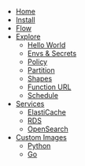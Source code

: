 <!-- docs/_sidebar.md -->
* [Home](README.md)
* [Install](install.md)
* [Flow](basics.md)
* [Explore](explore/project.md)
    * [Hello World](explore/echo.md)
    * [Envs & Secrets](explore/envs.md)
    * [Policy](explore/policy.json.md)
    * [Partition](explore/partition.md)
    * [Shapes](explore/shapes.md)
    * [Function URL](explore/public_url.md)
    * [Schedule](explore/schedule.md)
* [Services](services/vpc.md)
    * [ElastiCache](services/elasticache.md)
    * [RDS](services/rds.md)
    * [OpenSearch](services/opensearch.md)
* [Custom Images](custom_images/requirements.md)
    * [Python](custom_images/python.md)
    * [Go](custom_images/go.md)
    <!-- * [Bash](custom_images/bash.md) -->
